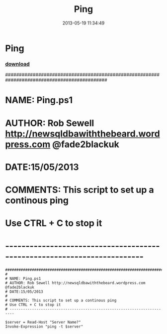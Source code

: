 ﻿---
pid:            4167
poster:         SQLDBAwithabeard
title:          Ping
date:           2013-05-19 11:34:49
format:         posh
parent:         0
parent:         0

---

# Ping

### [download](4167.ps1)

#############################################################################################
#
# NAME: Ping.ps1
# AUTHOR: Rob Sewell http://newsqldbawiththebeard.wordpress.com @fade2blackuk
# DATE:15/05/2013
#
# COMMENTS: This script to set up a continous ping 
# Use CTRL + C to stop it
# ------------------------------------------------------------------------


```posh
#############################################################################################
#
# NAME: Ping.ps1
# AUTHOR: Rob Sewell http://newsqldbawiththebeard.wordpress.com @fade2blackuk
# DATE:15/05/2013
#
# COMMENTS: This script to set up a continous ping 
# Use CTRL + C to stop it
# ------------------------------------------------------------------------

$server = Read-Host "Server Name?"
Invoke-Expression "ping -t $server"
```
